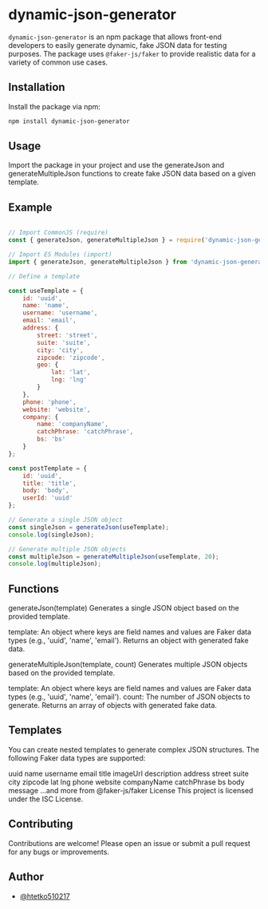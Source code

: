 # dynamic-json-generator

`dynamic-json-generator` is an npm package that allows front-end developers to easily generate dynamic, fake JSON data for testing purposes. The package uses `@faker-js/faker` to provide realistic data for a variety of common use cases.

## Installation

Install the package via npm:

```bash
npm install dynamic-json-generator
```

## Usage

Import the package in your project and use the generateJson and generateMultipleJson functions to create fake JSON data based on a given template.

## Example

```javascript

// Import CommonJS (require)
const { generateJson, generateMultipleJson } = require('dynamic-json-generator');

// Import ES Modules (import)
import { generateJson, generateMultipleJson } from 'dynamic-json-generator';

// Define a template

const useTemplate = {
    id: 'uuid',
    name: 'name',
    username: 'username',
    email: 'email',
    address: {
        street: 'street',
        suite: 'suite',
        city: 'city',
        zipcode: 'zipcode',
        geo: {
            lat: 'lat',
            lng: 'lng'
        }
    },
    phone: 'phone',
    website: 'website',
    company: {
        name: 'companyName',
        catchPhrase: 'catchPhrase',
        bs: 'bs'
    }
};

const postTemplate = {
    id: 'uuid',
    title: 'title',
    body: 'body',
    userId: 'uuid'
};

// Generate a single JSON object
const singleJson = generateJson(useTemplate);
console.log(singleJson);

// Generate multiple JSON objects
const multipleJson = generateMultipleJson(useTemplate, 20);
console.log(multipleJson);
```

## Functions
generateJson(template)
Generates a single JSON object based on the provided template.

template: An object where keys are field names and values are Faker data types (e.g., 'uuid', 'name', 'email').
Returns an object with generated fake data.

generateMultipleJson(template, count)
Generates multiple JSON objects based on the provided template.

template: An object where keys are field names and values are Faker data types (e.g., 'uuid', 'name', 'email').
count: The number of JSON objects to generate.
Returns an array of objects with generated fake data.

## Templates
You can create nested templates to generate complex JSON structures. The following Faker data types are supported:

uuid
name
username
email
title
imageUrl
description
address
street
suite
city
zipcode
lat
lng
phone
website
companyName
catchPhrase
bs
body
message
...and more from @faker-js/faker
License
This project is licensed under the ISC License.


## Contributing

Contributions are welcome! Please open an issue or submit a pull request for any bugs or improvements.

## Author

- [@htetko510217](https://www.github.com/htetko510217)

